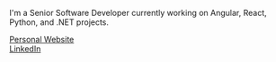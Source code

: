<!--- [![](https://visitcount.itsvg.in/api?id=perryliuofficial&label=Profile%20Views&color=12&icon=5&pretty=true)](https://visitcount.itsvg.in) --->

I'm a Senior Software Developer currently working on Angular, React, Python, and .NET projects.

[Personal Website](https://www.perryliu.co.uk/)<br>
[LinkedIn](https://www.linkedin.com/in/perryliuofficial/)
